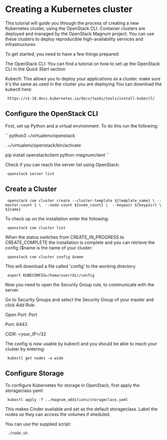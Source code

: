 # Creating a Kubernetes cluster

This tutorial will guide you through the process of creating a new Kubernetes cluster, using the OpenStack CLI. Container clusters are deployed and managed by the OpenStack Magnum project. You can use these clusters to deploy reproducible high-availability services and infrastructures 

To get started, you need to have a few things prepared: 

The OpenStack CLI: You can find a tutorial on how to set up the OpenStack CLI in the *Quick Start* section

Kubectl: This allows you to deploy your applications as a cluster. make sure it's the same as used in the cluster you are deploying You can download the kubectl here: 

`` 
https://v1-19.docs.kubernetes.io/docs/tasks/tools/install-kubectl/ 
`` 

## Configure the OpenStack CLI 

First, set up Python and a virtual environment. To do this run the following: 

`` 
python3 ~/virtualenv/openstack 

. ~/virtualenv/openstack/bin/activate 

pip install openstackclient python-magnumclient 
`` 

Check if you can reach the server list using OpenStack: 

`` 
openstack server list 
`` 

## Create a Cluster 

`` 
openstack coe cluster create --cluster-template ${template_name} \ --master-count 1 \ 
--node-count ${node_count} \ 
--keypair ${keypair} \ 
${name} 
`` 

To check up on the installation enter the following: 

`` 
openstack coe cluster list 
`` 

When the status switches from CREATE_IN_PROGRESS to CREATE_COMPLETE the installation is complete and you can retrieve the config ($name is the name of your cluster: 

`` 
openstack coe cluster config $name 
`` 

This will download a file called 'config' to the working directory. 

`` 
export KUBECONFIG=/home/user/dir/config 
`` 

Now you need to open the Security Group rule, to communicate with the server.  

Go to Security Groups and select the Security Group of your master and click *Add Rule*. 

Open Port: Port 

Port: 6443 

CIDR: <your_IP>/32 

The config is now usable by kubectl and you should be able to reach your cluster by entering: 

`` 
kubectl get nodes -o wide 
``
 
## Configure Storage 

To configure Kubernetes for storage in OpenStack, first apply the storageclass yaml: 

`` 
kubectl apply -f ../magnum_additions/storageclass.yaml 
`` 

This makes Cinder available and set as the default storageclass. Label the nodes so they can access the volumes if sheduled. 

You can use the supplied script: 

`` 
./node.sh 
`` 
